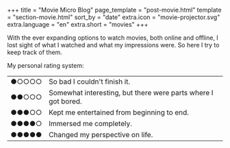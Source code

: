 +++
title = "Movie Micro Blog"
page_template = "post-movie.html"
template = "section-movie.html"
sort_by = "date"
extra.icon = "movie-projector.svg"
extra.language = "en"
extra.short = "movies"
+++

With the ever expanding options to watch movies, both online and offline, I lost sight of what I watched and what my impressions were. So here I try to keep track of them.

My personal rating system:

<div class="rating-table">

|                                          |                                                               |
|------------------------------------------|---------------------------------------------------------------|
| &#x25CF;&#x25CB;&#x25CB;&#x25CB;&#x25CB; | So bad I couldn't finish it.                                  |
| &#x25CF;&#x25CF;&#x25CB;&#x25CB;&#x25CB; | Somewhat interesting, but there were parts where I got bored. |
| &#x25CF;&#x25CF;&#x25CF;&#x25CB;&#x25CB; | Kept me entertained from beginning to end.                    |
| &#x25CF;&#x25CF;&#x25CF;&#x25CF;&#x25CB; | Immersed me completely.                                       |
| &#x25CF;&#x25CF;&#x25CF;&#x25CF;&#x25CF; | Changed my perspective on life.                               |

</div>